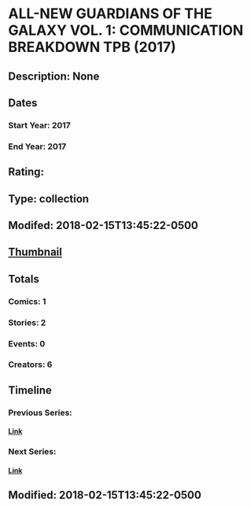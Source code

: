 # ALL-NEW GUARDIANS OF THE GALAXY VOL. 1: COMMUNICATION BREAKDOWN TPB (2017)
## Description: None
## Dates
### Start Year: 2017
### End Year: 2017
## Rating: 
## Type: collection
## Modifed: 2018-02-15T13:45:22-0500
## [Thumbnail](http://i.annihil.us/u/prod/marvel/i/mg/4/30/5a85d539549f2.jpg)
## Totals
### Comics: 1
### Stories: 2
### Events: 0
### Creators: 6
## Timeline
### Previous Series: 
#### [Link]()
### Next Series: 
#### [Link]()
## Modified: 2018-02-15T13:45:22-0500